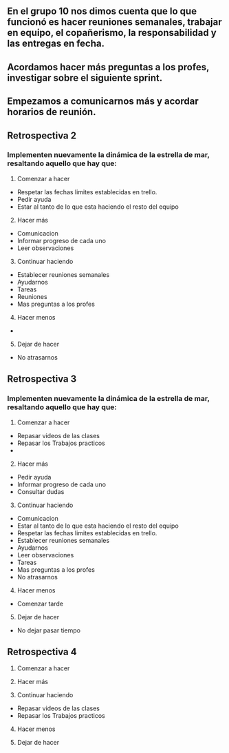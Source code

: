 ## En el grupo 10 nos dimos cuenta que lo que funcionó es hacer reuniones semanales, trabajar en equipo, el copañerismo, la responsabilidad y las entregas en fecha.

## Acordamos hacer más preguntas a los profes, investigar sobre el siguiente sprint.

## Empezamos a comunicarnos más y acordar horarios de reunión.


## Retrospectiva 2

### Implementen nuevamente la dinámica de la estrella de mar, resaltando aquello que hay que:


1. Comenzar a hacer

 - Respetar las fechas limites establecidas en trello.
 - Pedir ayuda
 - Estar al tanto de lo que esta haciendo el resto del equipo


2. Hacer más

 - Comunicacion 
 - Informar progreso de cada uno 
 - Leer observaciones
  	

3. Continuar haciendo
 - Establecer reuniones semanales 
 - Ayudarnos 
 - Tareas 
 - Reuniones
 - Mas preguntas a los profes

4. Hacer menos
	
 - 


5. Dejar de hacer
 
 - No atrasarnos


## Retrospectiva 3

### Implementen nuevamente la dinámica de la estrella de mar, resaltando aquello que hay que:


1. Comenzar a hacer

- Repasar videos de las clases
- Repasar los Trabajos practicos
- 
 
2. Hacer más

 - Pedir ayuda
 - Informar progreso de cada uno 
 - Consultar dudas
 
3. Continuar haciendo

 - Comunicacion 
 - Estar al tanto de lo que esta haciendo el resto del equipo
 - Respetar las fechas limites establecidas en trello.
 - Establecer reuniones semanales
 - Ayudarnos 
 - Leer observaciones
 - Tareas 
 - Mas preguntas a los profes
 - No atrasarnos

4. Hacer menos

 - Comenzar tarde

5. Dejar de hacer

- No dejar pasar tiempo
 

## Retrospectiva 4

1. Comenzar a hacer

2. Hacer más

3. Continuar haciendo

- Repasar videos de las clases
- Repasar los Trabajos practicos

4. Hacer menos

5. Dejar de hacer

